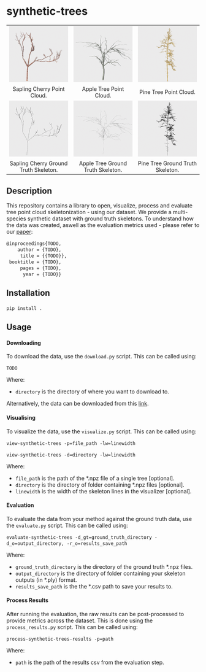 # synthetic-trees

<table>
<tr>
  <td style="text-align: center"><img src="images/cherry-pcd.png", height=100%></td>
  <td style="text-align: center"><img src="images/apple-pcd.png", height=100%></td>
  <td style="text-align: center"><img src="images/pine-pcd.png", height=100%></td>
</tr>
<tr>
  <td align="center">Sapling Cherry Point Cloud.</td>
  <td align="center">Apple Tree Point Cloud.</td>
  <td align="center">Pine Tree Point Cloud.</td>
</tr>
  
<tr>
<td style="text-align: center"><img src="images/cherry-skeleton.png", height=100%></td>
<td style="text-align: center"><img src="images/apple-skeleton.png", height=100%></td>
<td style="text-align: center"><img src="images/pine-skeleton.png", height=100%></td>
</tr>
<tr>
  <td align="center">Sapling Cherry Ground Truth Skeleton.</td>
  <td align="center">Apple Tree Ground Truth Skeleton.</td>
  <td align="center">Pine Tree Ground Truth Skeleton.</td>
</tr>

</table>

## Description

This repository contains a library to open, visualize, process and evaluate tree point cloud skeletonization - using our dataset.
We provide a multi-species synthetic dataset with ground truth skeletons. To understand how the data was created, aswell as the evaluation metrics used - please refer to our <a href="">paper</a>:

```
@inproceedings{TODO,
    author = {TODO},
     title = {{TODO}},
 booktitle = {TODO},
     pages = {TODO},
      year = {TODO}}
```

## Installation

`pip install .`

## Usage

#### Downloading

To download the data, use the `download.py` script. This can be called
using:

```
TODO
```

Where:

- `directory` is the directory of where you want to download to.

Alternatively, the data can be downloaded from this <a href="">link</a>.

#### Visualising

To visualize the data, use the `visualize.py` script. This can be called using:

```
view-synthetic-trees -p=file_path -lw=linewidth
```

```
view-synthetic-trees -d=directory -lw=linewidth
```

Where:

- `file_path` is the path of the \*.npz file of a single tree [optional].
- `directory` is the directory of folder containing \*.npz files [optional].
- `linewidth` is the width of the skeleton lines in the visualizer [optional].

#### Evaluation

To evaluate the data from your method against the ground truth data, use the `evaluate.py`
script. This can be called using:

```
evaluate-synthetic-trees -d_gt=ground_truth_directory -d_o=output_directory, -r_o=results_save_path
```

Where:

- `ground_truth_directory` is the directory of the ground truth \*.npz files.
- `output_directory` is the directory of folder containing your skeleton outputs (in \*.ply) format.
- `results_save_path` is the the \*.csv path to save your results to.

#### Process Results

After running the evaluation, the raw results can be post-processed to provide metrics across the dataset.
This is done using the `process_results.py` script. This can be called using:

```
process-synthetic-trees-results -p=path
```

Where:

- `path` is the path of the results csv from the evaluation step.
